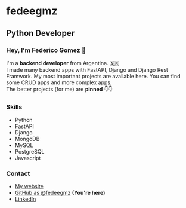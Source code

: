 # fedeegmz

## Python Developer

### Hey, I'm Federico Gomez 👋

I'm a **backend developer** from Argentina. 🇦🇷  
I made many backend apps with FastAPI, Django and Django Rest Framwork. My most important projects are available here. You can find some CRUD apps and more complex apps.  
The better projects (for me) are **pinned** 👇👇

### Skills

- Python
- FastAPI
- Django
- MongoDB
- MySQL
- PostgreSQL
- Javascript

### Contact

- [My website](https://fedeegmz-lhheu6nfb-fedeegmz.vercel.app/)
- [GitHub as @fedeegmz](https://github.com/fedeegmz) **(You're here)**
- [LinkedIn](https://www.linkedin.com/in/federico00gomez/)
